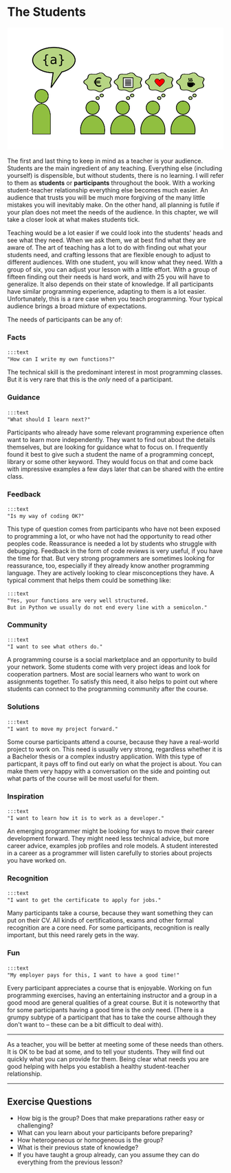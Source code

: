 
# The Students

![students](../images/audience.png)

The first and last thing to keep in mind as a teacher is your audience.
Students are the main ingredient of any teaching.
Everything else (including yourself) is dispensible, but without students, there is no learning.
I will refer to them as **students** or **participants** throughout the book.
With a working student-teacher relationship everything else becomes much easier.
An audience that trusts you will be much more forgiving of the many little mistakes you will inevitably make.
On the other hand, all planning is futile if your plan does not meet the needs of the audience.
In this chapter, we will take a closer look at what makes students tick.

Teaching would be a lot easier if we could look into the students' heads and see what they need. When we ask them, we at best find what they are aware of. The art of teaching has a lot to do with finding out what your students need, and crafting lessons that are flexible enough to adjust to different audiences.
With one student, you will know what they need. With a group of six, you can adjust your lesson with a little effort. With a group of fifteen finding out their needs is hard work, and with 25 you will have to generalize.
It also depends on their state of knowledge. If all participants have similar programming experience, adapting to them is a lot easier. Unfortunately, this is a rare case when you teach programming.
Your typical audience brings a broad mixture of expectations.

The needs of participants can be any of:

### Facts

    :::text
    "How can I write my own functions?"

The technical skill is the predominant interest in most programming classes.
But it is very rare that this is the *only* need of a participant.

### Guidance

    :::text
    "What should I learn next?"

Participants who already have some relevant programming experience often want to learn more independently.
They want to find out about the details themselves, but are looking for guidance what to focus on.
I frequently found it best to give such a student the name of a programming concept, library or some other keyword.
They would focus on that and come back with impressive examples a few days later that can be shared with the entire class.

### Feedback

    :::text
    "Is my way of coding OK?"

This type of question comes from participants who have not been exposed to programming a lot, or who have not had the opportunity to read other peoples code.
Reassurance is needed a lot by students who struggle with debugging.
Feedback in the form of code reviews is very useful, if you have the time for that.
But very strong programmers are sometimes looking for reassurance, too, especially if they already know another programming language.
They are actively looking to clear misconceptions they have.
A typical comment that helps them could be something like:

    :::text
    "Yes, your functions are very well structured.
    But in Python we usually do not end every line with a semicolon."


### Community

    :::text
    "I want to see what others do."

A programming course is a social marketplace and an opportunity to build your network.
Some students come with very project ideas and look for cooperation partners.
Most are social learners who want to work on assignments together.
To satisfy this need, it also helps to point out where students can connect to the programming community after the course.

### Solutions

    :::text
    "I want to move my project forward."

Some course participants attend a course, because they have a real-world project to work on.
This need is usually very strong, regardless whether it is a Bachelor thesis or a complex industry application.
With this type of particpant, it pays off to find out early on what the project is about.
You can make them very happy with a conversation on the side and pointing out what parts of the course will be most useful for them.

### Inspiration

    :::text
    "I want to learn how it is to work as a developer."

An emerging programmer might be looking for ways to move their career development forward.
They might need less technical advice, but more career advice, examples job profiles and role models.
A student interested in a career as a programmer will listen carefully to stories about projects  you have worked on.

### Recognition

    :::text
    "I want to get the certificate to apply for jobs."

Many participants take a course, because they want something they can put on their CV.
All kinds of certifications, exams and other formal recognition are a core need.
For some participants, recognition is really important, but this need rarely gets in the way.

### Fun

    :::text
    "My employer pays for this, I want to have a good time!"

Every participant appreciates a course that is enjoyable.
Working on fun programming exercises, having an entertaining instructor and a group in a good mood are general qualities of a great course. But it is noteworthy that for some participants having a good time is the *only* need. (There is a grumpy subtype of a participant that has to take the course although they don't want to – these can be a bit difficult to deal with).

----

As a teacher, you will be better at meeting some of these needs than others.
It is OK to be bad at some, and to tell your students.
They will find out quickly what you can provide for them.
Being clear what needs you are good helping with helps you establish a healthy student-teacher relationship.

----

## Exercise Questions

* How big is the group? Does that make preparations rather easy or challenging?
* What can you learn about your participants before preparing?
* How heterogeneous or homogeneous is the group?
* What is their previous state of knowledge?
* If you have taught a group already, can you assume they can do everything from the previous lesson?
